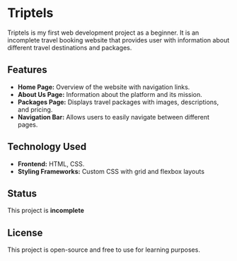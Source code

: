 # Triptels

Triptels is my first web development project as a beginner. It is an incomplete travel booking website that provides user with information about different travel destinations and packages.

## Features

- **Home Page:** Overview of the website with navigation links.
- **About Us Page:** Information about the platform and its mission.
- **Packages Page:** Displays travel packages with images, descriptions, and pricing.
- **Navigation Bar:** Allows users to easily navigate between different pages.

## Technology Used

- **Frontend:** HTML, CSS.
- **Styling Frameworks:** Custom CSS with grid and flexbox layouts

## Status

This project is **incomplete**

## License

This project is open-source and free to use for learning purposes.
